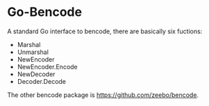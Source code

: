 # Go-Bencode

A standard Go interface to bencode, there are basically six fuctions:
  * Marshal
  * Unmarshal
  * NewEncoder
  * NewEncoder.Encode
  * NewDecoder
  * Decoder.Decode

The other bencode package is https://github.com/zeebo/bencode.
